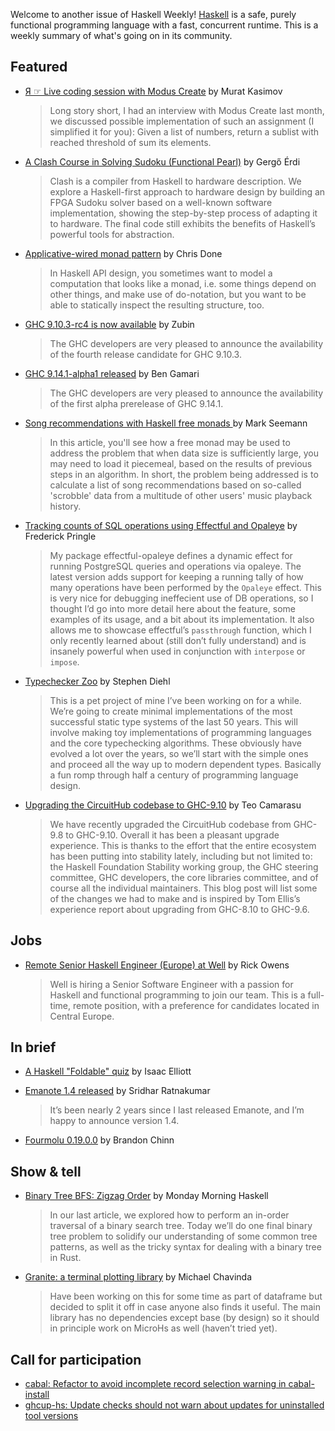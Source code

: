 Welcome to another issue of Haskell Weekly!
[Haskell](https://www.haskell.org) is a safe, purely functional programming language with a fast, concurrent runtime.
This is a weekly summary of what's going on in its community.

## Featured

- [Я ☞ Live coding session with Modus Create](https://muratkasimov.art/Ya/Roastings/Live-coding-session-with-Modus-Create) by Murat Kasimov
  > Long story short, I had an interview with Modus Create last month, we discussed possible implementation of such an assignment (I simplified it for you): Given a list of numbers, return a sublist with reached threshold of sum its elements.
  
- [A Clash Course in Solving Sudoku (Functional Pearl)](https://unsafeperform.io/papers/2025-hs-clash-sudoku/2025-hs-clash-sudoku.pdf) by Gergő Érdi
  > Clash is a compiler from Haskell to hardware description. We explore a Haskell-first approach to hardware design by building an FPGA Sudoku solver based on a well-known software implementation, showing the step-by-step process of adapting it to hardware. The final code still exhibits the benefits of Haskell’s powerful tools for abstraction.
  
- [Applicative-wired monad pattern](https://chrisdone.com/posts/applicative-wired-monad/) by Chris Done
  > In Haskell API design, you sometimes want to model a computation that looks like a monad, i.e. some things depend on other things, and make use of do-notation, but you want to be able to statically inspect the resulting structure, too.
  
- [GHC 9.10.3-rc4 is now available](https://discourse.haskell.org/t/ghc-9-10-3-rc4-is-now-available/12771) by Zubin
  > The GHC developers are very pleased to announce the availability of the fourth release candidate for GHC 9.10.3.
  
- [GHC 9.14.1-alpha1 released](https://discourse.haskell.org/t/ghc-9-14-1-alpha1-released/12786) by Ben Gamari
  > The GHC developers are very pleased to announce the availability of the first alpha prerelease of GHC 9.14.1.
  
- [Song recommendations with Haskell free monads ](https://blog.ploeh.dk/2025/08/18/song-recommendations-with-haskell-free-monads/) by Mark Seemann
  > In this article, you'll see how a free monad may be used to address the problem that when data size is sufficiently large, you may need to load it piecemeal, based on the results of previous steps in an algorithm. In short, the problem being addressed is to calculate a list of song recommendations based on so-called 'scrobble' data from a multitude of other users' music playback history.
  
- [Tracking counts of SQL operations using Effectful and Opaleye](https://fpringle.com/blog/tracking-counts-of-sql-operations-using-effectful-and-opaleye.html) by Frederick Pringle
  > My package effectful-opaleye defines a dynamic effect for running PostgreSQL queries and operations via opaleye. The latest version adds support for keeping a running tally of how many operations have been performed by the `Opaleye` effect. This is very nice for debugging ineffecient use of DB operations, so I thought I’d go into more detail here about the feature, some examples of its usage, and a bit about its implementation. It also allows me to showcase effectful’s `passthrough` function, which I only recently learned about (still don’t fully understand) and is insanely powerful when used in conjunction with `interpose` or `impose`.
  
- [Typechecker Zoo](https://sdiehl.github.io/typechecker-zoo/) by Stephen Diehl
  > This is a pet project of mine I’ve been working on for a while. We’re going to create minimal implementations of the most successful static type systems of the last 50 years. This will involve making toy implementations of programming languages and the core typechecking algorithms. These obviously have evolved a lot over the years, so we’ll start with the simple ones and proceed all the way up to modern dependent types. Basically a fun romp through half a century of programming language design.
  
- [Upgrading the CircuitHub codebase to GHC-9.10](https://informal.codes/posts/upgrading-to-ghc-9-10/) by Teo Camarasu
  > We have recently upgraded the CircuitHub codebase from GHC-9.8 to GHC-9.10. Overall it has been a pleasant upgrade experience. This is thanks to the effort that the entire ecosystem has been putting into stability lately, including but not limited to: the Haskell Foundation Stability working group, the GHC steering committee, GHC developers, the core libraries committee, and of course all the individual maintainers. This blog post will list some of the changes we had to make and is inspired by Tom Ellis’s experience report about upgrading from GHC-8.10 to GHC-9.6.

## Jobs

- [Remote Senior Haskell Engineer (Europe) at Well](https://discourse.haskell.org/t/remote-senior-haskell-engineer-europe-at-well/12783) by Rick Owens
  > Well is hiring a Senior Software Engineer with a passion for Haskell and functional programming to join our team. This is a full-time, remote position, with a preference for candidates located in Central Europe.

## In brief

- [A Haskell "Foldable" quiz](https://blog.ielliott.io/haskell-foldable-quiz) by Isaac Elliott

- [Emanote 1.4 released](https://discourse.haskell.org/t/emanote-1-4-released/12777) by Sridhar Ratnakumar
  > It’s been nearly 2 years since I last released Emanote, and I’m happy to announce version 1.4.

- [Fourmolu 0.19.0.0](https://discourse.haskell.org/t/ann-fourmolu-0-19-0-0/12784) by Brandon Chinn

## Show & tell

- [Binary Tree BFS: Zigzag Order](https://mmhaskell.com/blog/2025/8/18/binary-tree-bfs-zigzag-order) by Monday Morning Haskell
  > In our last article, we explored how to perform an in-order traversal of a binary search tree. Today we’ll do one final binary tree problem to solidify our understanding of some common tree patterns, as well as the tricky syntax for dealing with a binary tree in Rust.

- [Granite: a terminal plotting library](https://discourse.haskell.org/t/granite-a-terminal-plotting-library/12778) by Michael Chavinda
  > Have been working on this for some time as part of dataframe but decided to split it off in case anyone also finds it useful. The main library has no dependencies except base (by design) so it should in principle work on MicroHs as well (haven’t tried yet).

## Call for participation

- [cabal: Refactor to avoid incomplete record selection warning in cabal-install](https://github.com/haskell/cabal/issues/11173)
- [ghcup-hs: Update checks should not warn about updates for uninstalled tool versions](https://github.com/haskell/ghcup-hs/issues/1284) 
